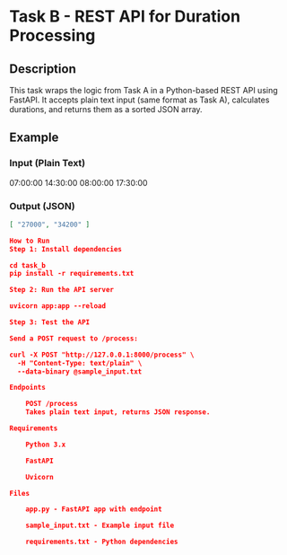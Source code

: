 # Task B - REST API for Duration Processing

## Description

This task wraps the logic from Task A in a Python-based REST API
using FastAPI. It accepts plain text input (same format as Task A),
calculates durations, and returns them as a sorted JSON array.

## Example

### Input (Plain Text)

07:00:00 14:30:00 08:00:00 17:30:00


### Output (JSON)

```json
[ "27000", "34200" ]

How to Run
Step 1: Install dependencies

cd task_b
pip install -r requirements.txt

Step 2: Run the API server

uvicorn app:app --reload

Step 3: Test the API

Send a POST request to /process:

curl -X POST "http://127.0.0.1:8000/process" \
  -H "Content-Type: text/plain" \
  --data-binary @sample_input.txt

Endpoints

    POST /process
    Takes plain text input, returns JSON response.

Requirements

    Python 3.x

    FastAPI

    Uvicorn

Files

    app.py - FastAPI app with endpoint

    sample_input.txt - Example input file

    requirements.txt - Python dependencies
